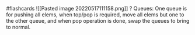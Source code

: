 #flashcards 
![[Pasted image 20220517111158.png]]
?
Queues: One queue is for pushing all elems, when top/pop is required, move all elems but one to the other queue, and when pop operation is done, swap the queues to bring to normal.